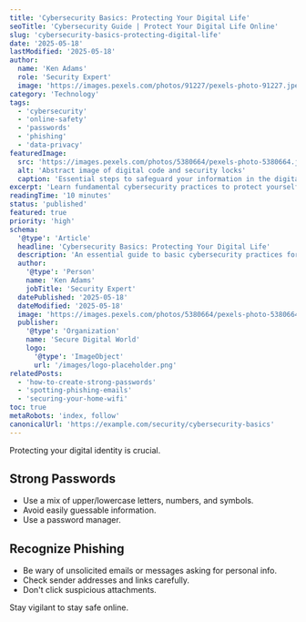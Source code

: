 ```yaml
---
title: 'Cybersecurity Basics: Protecting Your Digital Life'
seoTitle: 'Cybersecurity Guide | Protect Your Digital Life Online'
slug: 'cybersecurity-basics-protecting-digital-life'
date: '2025-05-18'
lastModified: '2025-05-18'
author:
  name: 'Ken Adams'
  role: 'Security Expert'
  image: 'https://images.pexels.com/photos/91227/pexels-photo-91227.jpeg?auto=compress&cs=tinysrgb&w=1260&h=750&dpr=2'
category: 'Technology'
tags:
  - 'cybersecurity'
  - 'online-safety'
  - 'passwords'
  - 'phishing'
  - 'data-privacy'
featuredImage:
  src: 'https://images.pexels.com/photos/5380664/pexels-photo-5380664.jpeg?auto=compress&cs=tinysrgb&w=1260&h=750&dpr=2'
  alt: 'Abstract image of digital code and security locks'
  caption: 'Essential steps to safeguard your information in the digital age.'
excerpt: 'Learn fundamental cybersecurity practices to protect yourself from online threats. This guide covers strong passwords, recognizing phishing scams, securing your devices, and protecting your personal data.'
readingTime: '10 minutes'
status: 'published'
featured: true
priority: 'high'
schema:
  '@type': 'Article'
  headline: 'Cybersecurity Basics: Protecting Your Digital Life'
  description: 'An essential guide to basic cybersecurity practices for everyday online safety.'
  author:
    '@type': 'Person'
    name: 'Ken Adams'
    jobTitle: 'Security Expert'
  datePublished: '2025-05-18'
  dateModified: '2025-05-18'
  image: 'https://images.pexels.com/photos/5380664/pexels-photo-5380664.jpeg?auto=compress&cs=tinysrgb&w=1260&h=750&dpr=2'
  publisher:
    '@type': 'Organization'
    name: 'Secure Digital World'
    logo:
      '@type': 'ImageObject'
      url: '/images/logo-placeholder.png'
relatedPosts:
  - 'how-to-create-strong-passwords'
  - 'spotting-phishing-emails'
  - 'securing-your-home-wifi'
toc: true
metaRobots: 'index, follow'
canonicalUrl: 'https://example.com/security/cybersecurity-basics'
---
```


Protecting your digital identity is crucial.

## Strong Passwords

- Use a mix of upper/lowercase letters, numbers, and symbols.
- Avoid easily guessable information.
- Use a password manager.

## Recognize Phishing

- Be wary of unsolicited emails or messages asking for personal info.
- Check sender addresses and links carefully.
- Don't click suspicious attachments.

Stay vigilant to stay safe online.
